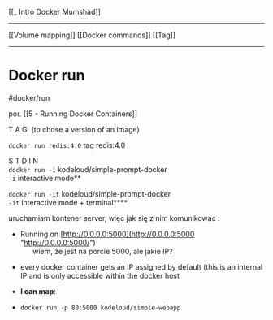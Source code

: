 [[_ Intro Docker Mumshad]]
 
---
[[Volume mapping]]
[[Docker commands]]
[[Tag]]

---
# Docker run  
#docker/run 

por. [[5 - Running Docker Containers]]

T A G  (to chose a version of an image)  

`docker run redis:4.0`  tag redis:4.0  

S T D I N  
`docker run -i` kodeloud/simple-prompt-docker  
`-i` interactive mode**  

`docker run -it`  kodeloud/simple-prompt-docker  
`-it` interactive mode + terminal****  
 

uruchamiam kontener server, więc jak się z nim komunikować :  
- Running on [http://0.0.0.0:5000](http://0.0.0.0:5000 "http://0.0.0.0:5000/")  
      wiem, że jest na porcie 5000, ale jakie IP?  

- every docker container gets an IP assigned by default (this is an internal IP and is only accessible within the docker host  
    
- __I can map__:    
- `docker run -p 80:5000 kodeloud/simple-webapp`

